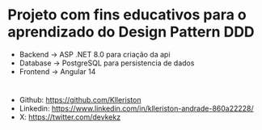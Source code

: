 # Projeto com fins educativos para o aprendizado do Design Pattern DDD 

- Backend -> ASP .NET 8.0 para criação da api
- Database -> PostgreSQL para persistencia de dados
- Frontend -> Angular 14
#

- Github: https://github.com/Klleriston
- Linkedin: https://www.linkedin.com/in/klleriston-andrade-860a22228/
- X: https://twitter.com/devkekz
